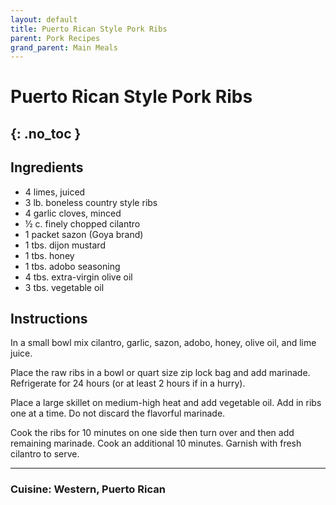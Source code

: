 ```yaml
---
layout: default
title: Puerto Rican Style Pork Ribs
parent: Pork Recipes
grand_parent: Main Meals
---
```


# Puerto Rican Style Pork Ribs
{: .no_toc }
---

## Ingredients
<ul>
	<li>4 limes, juiced</li>
	<li>3 lb. boneless country style ribs</li>
	<li>4 garlic cloves, minced</li>
	<li>½ c. finely chopped cilantro</li>
	<li>1 packet sazon (Goya brand)</li>
	<li>1 tbs. dijon mustard</li>
	<li>1 tbs. honey</li>
	<li>1 tbs. adobo seasoning</li>
	<li>4 tbs. extra-virgin olive oil</li>
	<li>3 tbs. vegetable oil</li>
</ul>

## Instructions
In a small bowl mix cilantro, garlic, sazon, adobo, honey, olive oil, and lime juice. 

Place the raw ribs in a bowl or quart size zip lock bag and add marinade. Refrigerate for 24 hours (or at least 2 hours if in a hurry).

Place a large skillet on medium-high heat and add vegetable oil. Add in ribs one at a time. Do not discard the flavorful marinade. 

Cook the ribs for 10 minutes on one side then turn over and then add remaining marinade. Cook an additional 10 minutes. Garnish with fresh cilantro to serve. 

--- 

### Cuisine: Western, Puerto Rican